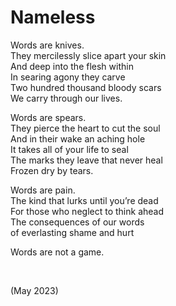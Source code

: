 # Nameless

Words are knives.  
They mercilessly slice apart your skin  
And deep into the flesh within  
In searing agony they carve  
Two hundred thousand bloody scars  
We carry through our lives.  

Words are spears.  
They pierce the heart to cut the soul  
And in their wake an aching hole  
It takes all of your life to seal  
The marks they leave that never heal  
Frozen dry by tears.  

Words are pain.  
The kind that lurks until you’re dead  
For those who neglect to think ahead  
The consequences of our words  
of everlasting shame and hurt  

Words are not a game.  


<br>


(May 2023)
